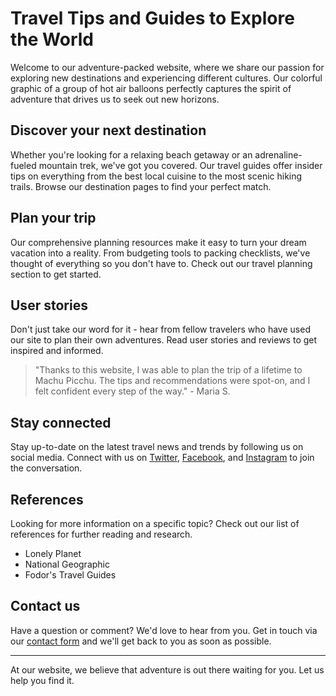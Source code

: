 <!--font:Montserrat-->

# Travel Tips and Guides to Explore the World

Welcome to our adventure-packed website, where we share our passion for exploring new destinations and experiencing different cultures. Our colorful graphic of a group of hot air balloons perfectly captures the spirit of adventure that drives us to seek out new horizons.

## Discover your next destination

Whether you're looking for a relaxing beach getaway or an adrenaline-fueled mountain trek, we've got you covered. Our travel guides offer insider tips on everything from the best local cuisine to the most scenic hiking trails. Browse our destination pages to find your perfect match.

## Plan your trip

Our comprehensive planning resources make it easy to turn your dream vacation into a reality. From budgeting tools to packing checklists, we've thought of everything so you don't have to. Check out our travel planning section to get started.

## User stories

Don't just take our word for it - hear from fellow travelers who have used our site to plan their own adventures. Read user stories and reviews to get inspired and informed.

> "Thanks to this website, I was able to plan the trip of a lifetime to Machu Picchu. The tips and recommendations were spot-on, and I felt confident every step of the way." - Maria S.

## Stay connected

Stay up-to-date on the latest travel news and trends by following us on social media. Connect with us on [Twitter](#), [Facebook](#), and [Instagram](#) to join the conversation.

## References

Looking for more information on a specific topic? Check out our list of references for further reading and research.

- Lonely Planet
- National Geographic
- Fodor's Travel Guides

## Contact us

Have a question or comment? We'd love to hear from you. Get in touch via our [contact form](#) and we'll get back to you as soon as possible.

---

At our website, we believe that adventure is out there waiting for you. Let us help you find it.

<!--

Write me content for website with wallpaper which alt text is:

"A colorful graphic of a group of hot air balloons for a travel or adventure website"

The name/title of the page should not be 1:1 copy of the alt text but rather a real content of the website which is using this wallpaper.

- Use markdown format 
- Start with heading
- Heading should be short and concise
- The content should look like a real website 
- The website should not be about the wallpaper, wallpaper is just a related background
- Heading should be contain work "wallpaper" or "background"
- Include real sections like references, contact, user stories, etc. use things relevant to the page purpose.
- Feel free to use structure like headings, bullets, numbering, blockquotes, paragraphs, horizontal lines, etc.
- You can use formatting like bold or _italic_
- You can include UTF-8 emojis
- Links should be only #hash anchors (and you can refer to the document itself)
- Do not include images


---


# Adventure awaits: Explore the world with our travel tips and guides

Welcome to our adventure-packed website, where we share our passion for exploring new destinations and experiencing different cultures. Our colorful graphic of a group of hot air balloons perfectly captures the spirit of adventure that drives us to seek out new horizons.

## Discover your next destination

Whether you're looking for a relaxing beach getaway or an adrenaline-fueled mountain trek, we've got you covered. Our travel guides offer insider tips on everything from the best local cuisine to the most scenic hiking trails. Browse our destination pages to find your perfect match.

## Plan your trip

Our comprehensive planning resources make it easy to turn your dream vacation into a reality. From budgeting tools to packing checklists, we've thought of everything so you don't have to. Check out our travel planning section to get started.

## User stories

Don't just take our word for it - hear from fellow travelers who have used our site to plan their own adventures. Read user stories and reviews to get inspired and informed.

> "Thanks to this website, I was able to plan the trip of a lifetime to Machu Picchu. The tips and recommendations were spot-on, and I felt confident every step of the way." - Maria S.

## Stay connected

Stay up-to-date on the latest travel news and trends by following us on social media. Connect with us on [Twitter](#), [Facebook](#), and [Instagram](#) to join the conversation.

## References

Looking for more information on a specific topic? Check out our list of references for further reading and research.

- Lonely Planet
- National Geographic
- Fodor's Travel Guides

## Contact us

Have a question or comment? We'd love to hear from you. Get in touch via our [contact form](#) and we'll get back to you as soon as possible.

---

At our website, we believe that adventure is out there waiting for you. Let us help you find it.


---


Write me a Google font which is best fitting for the website.

Pick from the list:
- Lato
- Creepster
- Lobster
- Raleway
- Futura
- IBM Plex Sans
- Open Sans
- Cabin
- Dancing Script
- Roboto
- Cormorant Garamond
- Cinzel Decorative
- Alegreya
- Orbitron
- Exo 2
- Inter
- Playfair Display
- Cinzel
- Poppins
- Montserrat
- Great Vibes
- Barlow Condensed


Write just the font name nothing else.


---


Montserrat

-->
